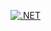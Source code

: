 [![.NET](https://github.com/theczechguy/ScriptAtRest/actions/workflows/dotnet.yml/badge.svg?branch=master)](https://github.com/theczechguy/ScriptAtRest/actions/workflows/dotnet.yml)
